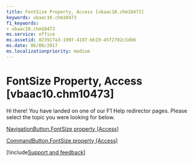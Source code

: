 ```yaml
---
title: FontSize Property, Access [vbaac10.chm10473]
keywords: vbaac10.chm10473
f1_keywords:
- vbaac10.chm10473
ms.service: office
ms.assetid: 823917a3-1907-4197-bb19-45f2702c5db6
ms.date: 06/08/2017
ms.localizationpriority: medium
---
```



# FontSize Property, Access [vbaac10.chm10473]

Hi there! You have landed on one of our F1 Help redirector pages. Please select the topic you were looking for below.

[NavigationButton.FontSize property (Access)](https://msdn.microsoft.com/library/54e037ef-15c5-e898-ab73-3af6439b9d06%28Office.15%29.aspx)

[CommandButton.FontSize property (Access)](https://msdn.microsoft.com/library/3ceff45a-fe5d-f692-7ad3-ab20143e12fc%28Office.15%29.aspx)

[!include[Support and feedback](~/includes/feedback-boilerplate.md)]
